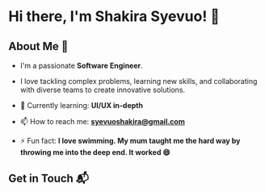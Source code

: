 # Hi there, I'm Shakira Syevuo! 👋

## About Me 🚀

- I'm a passionate **Software Engineer**. 
- I love tackling complex problems, learning new skills, and collaborating with diverse teams to create innovative solutions.

- 🌱 Currently learning: **UI/UX in-depth**
- 📫 How to reach me: **syevuoshakira@gmail.com**
- ⚡ Fun fact: **I love swimming. My mum taught me the hard way by throwing me into the deep end. It worked 😄**

## Get in Touch 📬

<!--
**ssyevuo/ssyevuo** is a ✨ _special_ ✨ repository because its `README.md` (this file) appears on your GitHub profile.

Here are some ideas to get you started:

- 🔭 I’m currently working on ...
- 🌱 I’m currently learning ...
- 👯 I’m looking to collaborate on ...
- 🤔 I’m looking for help with ...
- 💬 Ask me about ...
- 📫 How to reach me: ...
- 😄 Pronouns: ...
- ⚡ Fun fact: ...
-->
